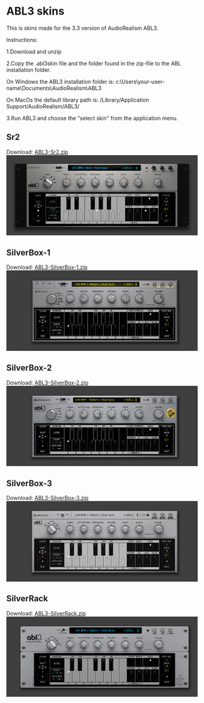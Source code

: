 # ABL3 skins 

This is skins made for the 3.3 version of AudioRealism ABL3.

Instructions:

1.Download and unzip

2.Copy the .abl3skin file and the folder found in the zip-file to the ABL installation folder.

On Windows the ABL3 installation folder is:
c:\Users\your-user-name\Documents\AudioRealism\ABL3

On MacOs the default library path is:
/Library/Application Support/AudioRealism/ABL3/

3.Run ABL3 and choose the "select skin" from the application menu.


## Sr2
Download: [ABL3-Sr2.zip](ABL3-Sr2.zip)
![preview](abl3-sr2-preview.jpg)

## SilverBox-1
Download: [ABL3-SilverBox-1.zip](ABL3-SilverBox-1.zip)
![preview](abl3-silverbox-1-preview.jpg)

## SilverBox-2
Download: [ABL3-SilverBox-2.zip](ABL3-SilverBox-2.zip)
![preview](abl3-silverbox-2-preview.jpg)

## SilverBox-3
Download: [ABL3-SilverBox-3.zip](ABL3-SilverBox-3.zip)
![preview](abl3-silverbox-3-preview.jpg)

## SilverRack
Download: [ABL3-SilverRack.zip](ABL3-SilverRack.zip)
![preview](abl3-silverRack-preview.jpg)

